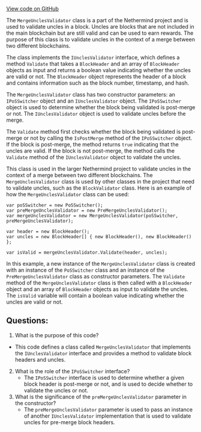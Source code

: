 [View code on GitHub](https://github.com/nethermindeth/nethermind/Nethermind.Merge.Plugin/MergeUnclesValidator.cs)

The `MergeUnclesValidator` class is a part of the Nethermind project and is used to validate uncles in a block. Uncles are blocks that are not included in the main blockchain but are still valid and can be used to earn rewards. The purpose of this class is to validate uncles in the context of a merge between two different blockchains.

The class implements the `IUnclesValidator` interface, which defines a method `Validate` that takes a `BlockHeader` and an array of `BlockHeader` objects as input and returns a boolean value indicating whether the uncles are valid or not. The `BlockHeader` object represents the header of a block and contains information such as the block number, timestamp, and hash.

The `MergeUnclesValidator` class has two constructor parameters: an `IPoSSwitcher` object and an `IUnclesValidator` object. The `IPoSSwitcher` object is used to determine whether the block being validated is post-merge or not. The `IUnclesValidator` object is used to validate uncles before the merge.

The `Validate` method first checks whether the block being validated is post-merge or not by calling the `IsPostMerge` method of the `IPoSSwitcher` object. If the block is post-merge, the method returns `true` indicating that the uncles are valid. If the block is not post-merge, the method calls the `Validate` method of the `IUnclesValidator` object to validate the uncles.

This class is used in the larger Nethermind project to validate uncles in the context of a merge between two different blockchains. The `MergeUnclesValidator` class is used by other classes in the project that need to validate uncles, such as the `BlockValidator` class. Here is an example of how the `MergeUnclesValidator` class can be used:

```
var poSSwitcher = new PoSSwitcher();
var preMergeUnclesValidator = new PreMergeUnclesValidator();
var mergeUnclesValidator = new MergeUnclesValidator(poSSwitcher, preMergeUnclesValidator);

var header = new BlockHeader();
var uncles = new BlockHeader[] { new BlockHeader(), new BlockHeader() };

var isValid = mergeUnclesValidator.Validate(header, uncles);
```

In this example, a new instance of the `MergeUnclesValidator` class is created with an instance of the `PoSSwitcher` class and an instance of the `PreMergeUnclesValidator` class as constructor parameters. The `Validate` method of the `MergeUnclesValidator` class is then called with a `BlockHeader` object and an array of `BlockHeader` objects as input to validate the uncles. The `isValid` variable will contain a boolean value indicating whether the uncles are valid or not.
## Questions: 
 1. What is the purpose of this code?
   - This code defines a class called `MergeUnclesValidator` that implements the `IUnclesValidator` interface and provides a method to validate block headers and uncles.
2. What is the role of the `IPoSSwitcher` interface?
   - The `IPoSSwitcher` interface is used to determine whether a given block header is post-merge or not, and is used to decide whether to validate the uncles or not.
3. What is the significance of the `preMergeUnclesValidator` parameter in the constructor?
   - The `preMergeUnclesValidator` parameter is used to pass an instance of another `IUnclesValidator` implementation that is used to validate uncles for pre-merge block headers.